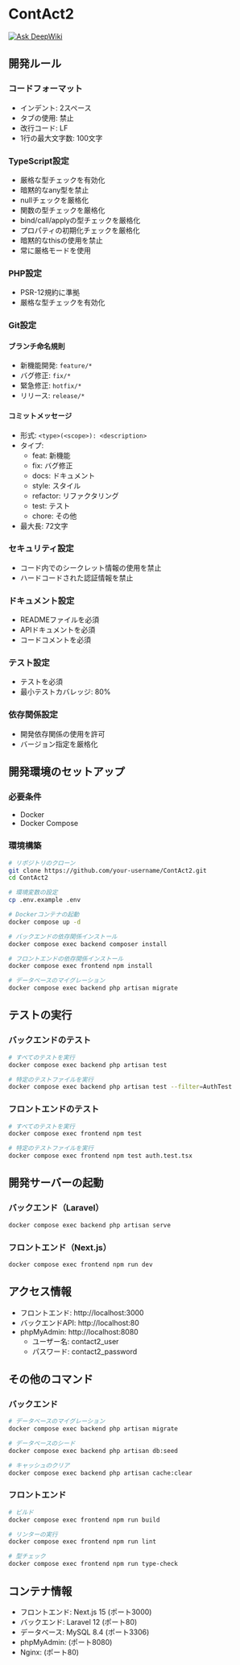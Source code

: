 # ContAct2

[![Ask DeepWiki](https://deepwiki.com/badge.svg)](https://deepwiki.com/harapeko-wolf/ContAct2)

## 開発ルール

### コードフォーマット
- インデント: 2スペース
- タブの使用: 禁止
- 改行コード: LF
- 1行の最大文字数: 100文字

### TypeScript設定
- 厳格な型チェックを有効化
- 暗黙的なany型を禁止
- nullチェックを厳格化
- 関数の型チェックを厳格化
- bind/call/applyの型チェックを厳格化
- プロパティの初期化チェックを厳格化
- 暗黙的なthisの使用を禁止
- 常に厳格モードを使用

### PHP設定
- PSR-12規約に準拠
- 厳格な型チェックを有効化

### Git設定
#### ブランチ命名規則
- 新機能開発: `feature/*`
- バグ修正: `fix/*`
- 緊急修正: `hotfix/*`
- リリース: `release/*`

#### コミットメッセージ
- 形式: `<type>(<scope>): <description>`
- タイプ:
  - feat: 新機能
  - fix: バグ修正
  - docs: ドキュメント
  - style: スタイル
  - refactor: リファクタリング
  - test: テスト
  - chore: その他
- 最大長: 72文字

### セキュリティ設定
- コード内でのシークレット情報の使用を禁止
- ハードコードされた認証情報を禁止

### ドキュメント設定
- READMEファイルを必須
- APIドキュメントを必須
- コードコメントを必須

### テスト設定
- テストを必須
- 最小テストカバレッジ: 80%

### 依存関係設定
- 開発依存関係の使用を許可
- バージョン指定を厳格化

## 開発環境のセットアップ

### 必要条件
- Docker
- Docker Compose

### 環境構築
```bash
# リポジトリのクローン
git clone https://github.com/your-username/ContAct2.git
cd ContAct2

# 環境変数の設定
cp .env.example .env

# Dockerコンテナの起動
docker compose up -d

# バックエンドの依存関係インストール
docker compose exec backend composer install

# フロントエンドの依存関係インストール
docker compose exec frontend npm install

# データベースのマイグレーション
docker compose exec backend php artisan migrate
```

## テストの実行

### バックエンドのテスト
```bash
# すべてのテストを実行
docker compose exec backend php artisan test

# 特定のテストファイルを実行
docker compose exec backend php artisan test --filter=AuthTest
```

### フロントエンドのテスト
```bash
# すべてのテストを実行
docker compose exec frontend npm test

# 特定のテストファイルを実行
docker compose exec frontend npm test auth.test.tsx
```

## 開発サーバーの起動

### バックエンド（Laravel）
```bash
docker compose exec backend php artisan serve
```

### フロントエンド（Next.js）
```bash
docker compose exec frontend npm run dev
```

## アクセス情報

- フロントエンド: http://localhost:3000
- バックエンドAPI: http://localhost:80
- phpMyAdmin: http://localhost:8080
  - ユーザー名: contact2_user
  - パスワード: contact2_password

## その他のコマンド

### バックエンド
```bash
# データベースのマイグレーション
docker compose exec backend php artisan migrate

# データベースのシード
docker compose exec backend php artisan db:seed

# キャッシュのクリア
docker compose exec backend php artisan cache:clear
```

### フロントエンド
```bash
# ビルド
docker compose exec frontend npm run build

# リンターの実行
docker compose exec frontend npm run lint

# 型チェック
docker compose exec frontend npm run type-check
```

## コンテナ情報

- フロントエンド: Next.js 15 (ポート3000)
- バックエンド: Laravel 12 (ポート80)
- データベース: MySQL 8.4 (ポート3306)
- phpMyAdmin: (ポート8080)
- Nginx: (ポート80)